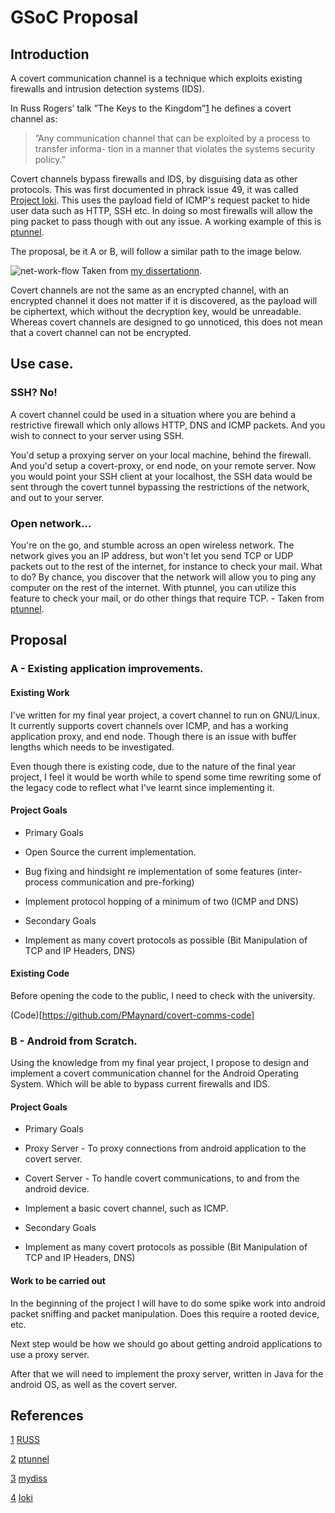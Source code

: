 # GSoC Proposal

## Introduction
A covert communication channel is a technique which exploits existing firewalls and intrusion detection systems (IDS). 

In Russ Rogers’ talk ”The Keys to the Kingdom”[1] he defines a covert channel as:

>”Any communication channel that can be exploited by a process to transfer informa-
>tion in a manner that violates the systems security policy.” 

Covert channels bypass firewalls and IDS, by disguising data as other protocols. This was first documented in phrack issue 49, it was called [Project loki][4]. This uses the payload field of ICMP's request packet to hide user data such as HTTP, SSH etc. In doing so most firewalls will allow the ping packet to pass though with out any issue. A working example of this is [ptunnel][2].

The proposal, be it A or B, will follow a similar path to the image below.

![net-work-flow](http://port22.co.uk/i/network-flow.png)
Taken from [my dissertationn][3].

Covert channels are not the same as an encrypted channel, with an encrypted channel it does not matter if it is discovered, as the payload will be ciphertext, which without the decryption key, would be unreadable. Whereas covert channels are designed to go unnoticed, this does not mean that a covert channel can not be encrypted.

## Use case.
### SSH? No! 
A covert channel could be used in a situation where you are behind a restrictive firewall which only allows HTTP, DNS and ICMP packets. And you wish to connect to your server using SSH.

You'd setup a proxying server on your local machine, behind the firewall. And you'd setup a covert-proxy, or end node, on your remote server. Now you would point your SSH client at your localhost, the SSH data would be sent through the covert tunnel bypassing the restrictions of the network, and out to your server.

### Open network...
You're on the go, and stumble across an open wireless network. The network gives you an IP address, but won't let you send TCP or UDP packets out to the rest of the internet, for instance to check your mail. What to do? By chance, you discover that the network will allow you to ping any computer on the rest of the internet. With ptunnel, you can utilize this feature to check your mail, or do other things that require TCP. - Taken from [ptunnel][2].

## Proposal

### A - Existing application improvements.

#### Existing Work

I've written for my final year project, a covert channel to run on GNU/Linux. It currently supports covert channels over ICMP, and has a working application proxy, and end node. Though there is an issue with buffer lengths which needs to be investigated.

Even though there is existing code, due to the nature of the final year project, I feel it would be worth while to spend some time rewriting some of the legacy code to reflect what I've learnt since implementing it.

#### Project Goals

- Primary Goals
 - Open Source the current implementation.
 - Bug fixing and hindsight re implementation of some features (inter-process communication and pre-forking)
 - Implement protocol hopping of a minimum of two (ICMP and DNS)

- Secondary Goals
 - Implement as many covert protocols as possible (Bit Manipulation of TCP and IP Headers, DNS)

#### Existing Code

Before opening the code to the public, I need to check with the university.

(Code)[https://github.com/PMaynard/covert-comms-code]

### B - Android from Scratch.

Using the knowledge from my final year project, I propose to design and implement a covert communication channel for the Android Operating System. Which will be able to bypass current firewalls and IDS.

#### Project Goals
- Primary Goals
 - Proxy Server - To proxy connections from android application to the covert server.
 - Covert Server - To handle covert communications, to and from the android device.
 - Implement a basic covert channel, such as ICMP.

- Secondary Goals
 - Implement as many covert protocols as possible (Bit Manipulation of TCP and IP Headers, DNS)

#### Work to be carried out

In the beginning of the project I will have to do some spike work into android packet sniffing and packet manipulation. Does this require a rooted device, etc. 

Next step would be how we should go about getting android applications to use a proxy server. 

After that we will need to implement the proxy server, written in Java for the android OS, as well as the covert server.

## References

[1] [RUSS][1]

[2] [ptunnel][2]

[3] [mydiss][3]

[4] [loki][4]

[1]: http://www.blackhat.com/presentations/bh-asia-04/bh-jp-04-pdfs/bh-jp-04-rogers.pdf        "RUSS"
[2]: http://www.cs.uit.no/~daniels/PingTunnel/index.html                                       "ptunnel"
[3]: http://users.aber.ac.uk/pem9/dissertation.pdf                                             "mydiss"
[4]: http://www.phrack.org/issues.html?id=6&issue=49                                           "loki"
